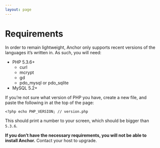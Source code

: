 ```yaml
---
layout: page
---
```

# Requirements

In order to remain lightweight, Anchor only supports recent versions of the languages it’s written in. As such, you will need:

* PHP 5.3.6+
	* curl
	* mcrypt
	* gd
	* pdo\_mysql or pdo\_sqlite
* MySQL 5.2+

If you’re not sure what version of PHP you have, create a new file, and paste the following in at the top of the page:

```<?php echo PHP_VERSION; // version.php```

This should print a number to your screen, which should be bigger than `5.3.6`.

**If you don’t have the necessary requirements, you will not be able to install Anchor.** Contact your host to upgrade.
